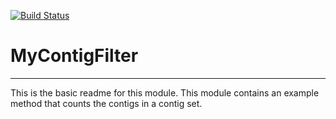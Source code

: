 [![Build Status](https://travis-ci.org/eapearson/MyContigFilter.svg?branch=master)](https://travis-ci.org/eapearson/MyContigFilter)

# MyContigFilter
---

This is the basic readme for this module. This module contains an example method that counts the contigs in a contig set.
